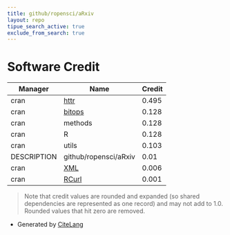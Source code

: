 ```yaml
---
title: github/ropensci/aRxiv
layout: repo
tipue_search_active: true
exclude_from_search: true
---
```

# Software Credit

|Manager|Name|Credit|
|-------|----|------|
|cran|[httr](https://httr.r-lib.org/)|0.495|
|cran|[bitops](https://github.com/mmaechler/R-bitops)|0.128|
|cran|methods|0.128|
|cran|R|0.128|
|cran|utils|0.103|
|DESCRIPTION|github/ropensci/aRxiv|0.01|
|cran|[XML](http://www.omegahat.net/RSXML/)|0.006|
|cran|[RCurl](http://www.omegahat.net/RCurl)|0.001|


> Note that credit values are rounded and expanded (so shared dependencies are represented as one record) and may not add to 1.0. Rounded values that hit zero are removed.


- Generated by [CiteLang](https://github.com/vsoch/citelang)

